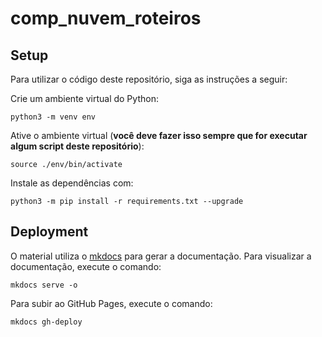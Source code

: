 # comp_nuvem_roteiros

## Setup

Para utilizar o código deste repositório, siga as instruções a seguir:

Crie um ambiente virtual do Python:

``` shell
python3 -m venv env
```

Ative o ambiente virtual (**você deve fazer isso sempre que for executar algum script deste repositório**):

``` shell
source ./env/bin/activate
```

Instale as dependências com:

``` shell
python3 -m pip install -r requirements.txt --upgrade
```

## Deployment

O material utiliza o [mkdocs](https://www.mkdocs.org/) para gerar a documentação. Para visualizar a documentação, execute o comando:

``` shell
mkdocs serve -o
```

Para subir ao GitHub Pages, execute o comando:

``` shell
mkdocs gh-deploy
```
